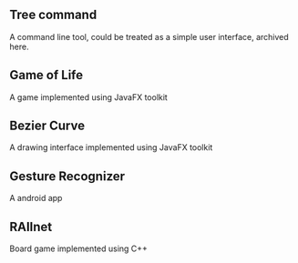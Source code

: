 ## Tree command

A command line tool, could be treated as a simple user interface, archived here.

## Game of Life

A game implemented using JavaFX toolkit

## Bezier Curve

A drawing interface implemented using JavaFX toolkit

## Gesture Recognizer

A android app

## RAIInet

Board game implemented using C++
